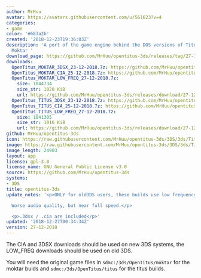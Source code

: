 ```yaml
---
author: MrHuu
avatar: https://avatars.githubusercontent.com/u/561623?v=4
categories:
- game
color: '#683a2b'
created: '2018-12-23T19:36:03Z'
description: 'A port of the game engine behind the DOS versions of Titus the Fox and
  Moktar '
download_page: https://github.com/MrHuu/opentitus-3ds/releases/tag/27-12-2018
downloads:
  OpenTitus_MOKTAR_3DSX_23-12-2018.7z: https://github.com/MrHuu/opentitus-3ds/releases/download/23-12-2018/OpenTitus_MOKTAR_3DSX_23-12-2018.7z
  OpenTitus_MOKTAR_CIA_25-12-2018.7z: https://github.com/MrHuu/opentitus-3ds/releases/download/25-12-2028/OpenTitus_MOKTAR_CIA_25-12-2018.7z
  OpenTitus_MOKTAR_LOW_FREQ_27-12-2018.7z:
    size: 1044734
    size_str: 1020 KiB
    url: https://github.com/MrHuu/opentitus-3ds/releases/download/27-12-2018/OpenTitus_MOKTAR_LOW_FREQ_27-12-2018.7z
  OpenTitus_TITUS_3DSX_23-12-2018.7z: https://github.com/MrHuu/opentitus-3ds/releases/download/23-12-2018/OpenTitus_TITUS_3DSX_23-12-2018.7z
  OpenTitus_TITUS_CIA_25-12-2018.7z: https://github.com/MrHuu/opentitus-3ds/releases/download/25-12-2028/OpenTitus_TITUS_CIA_25-12-2018.7z
  OpenTitus_TITUS_LOW_FREQ_27-12-2018.7z:
    size: 1041305
    size_str: 1016 KiB
    url: https://github.com/MrHuu/opentitus-3ds/releases/download/27-12-2018/OpenTitus_TITUS_LOW_FREQ_27-12-2018.7z
github: MrHuu/opentitus-3ds
icon: https://raw.githubusercontent.com/MrHuu/opentitus-3ds/3DS/3ds/Titus_icon_48x48.png
image: https://raw.githubusercontent.com/MrHuu/opentitus-3ds/3DS/3ds/Titus_banner.png
image_length: 24903
layout: app
license: gpl-3.0
license_name: GNU General Public License v3.0
source: https://github.com/MrHuu/opentitus-3ds
systems:
- 3DS
title: opentitus-3ds
update_notes: '<p>ONLY for old3DS users, these builds use low frequency audio.<br>

  Worse audio quality, but near full speed.</p>

  <p>.3dsx / .cia are included</p>'
updated: '2018-12-27T00:34:34Z'
version: 27-12-2018
---
```

The CIA and 3DSX downloads should be used on new 3DS systems, the LOW_FREQ downloads should be used on old 3DS.

You will need the original game files in `sdmc:/3ds/OpenTitus/moktar` for the moktar buids and `sdmc:/3ds/OpenTitus/titus` for the titus builds.